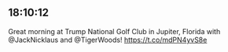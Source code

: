 ## 18:10:12
Great morning at Trump National Golf Club in Jupiter, Florida with @JackNicklaus and @TigerWoods! https://t.co/mdPN4yvS8e
